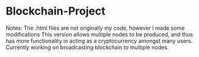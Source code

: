 # Blockchain-Project
Notes:
The .html files are not originally my code, however I made some modifications
This version allows multiple nodes to be produced, and thus has more functionality in acting as a cryptocurrency amongst many users.
Currently working on broadcasting blockchain to multiple nodes.
